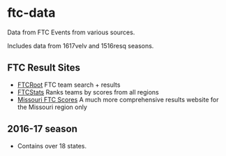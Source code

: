 # ftc-data

Data from FTC Events from various sources.

Includes data from 1617velv and 1516resq seasons.


## FTC Result Sites

- [FTCRoot](http://www.ftcroot.com)
    FTC team search + results
- [FTCStats](http://ftcstats.org/)
    Ranks teams by scores from all regions
- [Missouri FTC Scores](http://moftcscores.net/)
    A much more comprehensive results website for the Missouri region only

## 2016-17 season

- Contains over 18 states.
